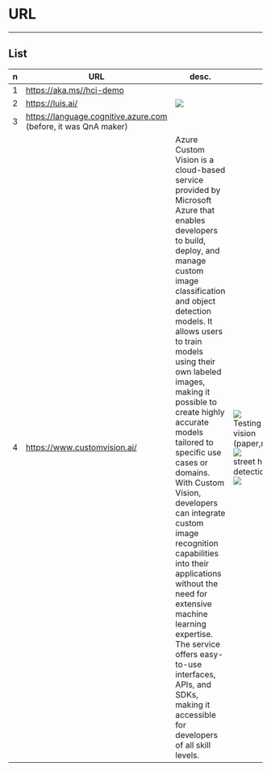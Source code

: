 # URL

---

## List
|n|URL|desc.|O/P|
|-|---|-----|---|
|1|https://aka.ms//hci-demo|
|2|https://luis.ai/|<img src="https://i.imgur.com/QDp1hds.png">
|3|https://language.cognitive.azure.com<br/>(before, it was QnA maker)
|4|https://www.customvision.ai/|Azure Custom Vision is a cloud-based service provided by Microsoft Azure that enables developers to build, deploy, and manage custom image classification and object detection models. It allows users to train models using their own labeled images, making it possible to create highly accurate models tailored to specific use cases or domains. With Custom Vision, developers can integrate custom image recognition capabilities into their applications without the need for extensive machine learning expertise. The service offers easy-to-use interfaces, APIs, and SDKs, making it accessible for developers of all skill levels.|<img src="https://i.imgur.com/3AJfxKy.png"><br/>Testing our custom vision (paper,rock,scissors):<br/><img src="https://i.imgur.com/uaRDxmI.png"><br/>street hockey ball detection<br/><img src="https://i.imgur.com/NEpWcGL.png">|
